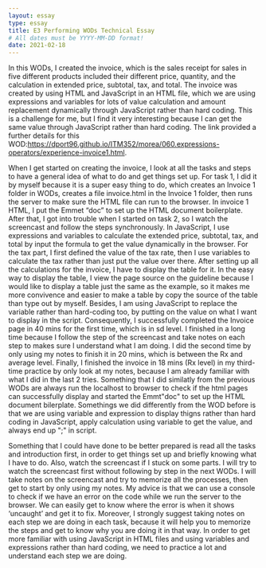 ```yaml
---
layout: essay
type: essay
title: E3 Performing WODs Technical Essay
# All dates must be YYYY-MM-DD format!
date: 2021-02-18
---
```

In this WODs, I created the invoice, which is the sales receipt for sales in five different products included their different price, quantity, and the calculation in extended price, subtotal, tax, and total. The invoice was created by using HTML and JavaScript in an HTML file, which we are using expressions and variables for lots of value calculation and amount replacement dynamically through JavaScript rather than hard coding. This is a challenge for me, but I find it very interesting because I can get the same value through JavaScript rather than hard coding. The link provided a further details for this WOD:https://dport96.github.io/ITM352/morea/060.expressions-operators/experience-invoice1.html.

When I get started on creating the invoice, I look at all the tasks and steps to have a general idea of what to do and get things set up. For task 1, I did it by myself because it is a super easy thing to do, which creates an Invoice 1 folder in WODs, creates a file invoice.html in the Invoice 1 folder, then runs the server to make sure the HTML file can run to the browser. In invoice 1 HTML, I put the Emmet “doc” to set up the HTML document boilerplate. After that, I got into trouble when I started on task 2, so I watch the screencast and follow the steps synchronously. In JavaScript, I use expressions and variables to calculate the extended price, subtotal, tax, and total by input the formula to get the value dynamically in the browser. For the tax part, I first defined the value of the tax rate, then I use variables to calculate the tax rather than just put the value over there. After setting up all the calculations for the invoice, I have to display the table for it. In the easy way to display the table, I view the page source on the guideline because I would like to display a table just the same as the example, so it makes me more convivence and easier to make a table by copy the source of the table than type out by myself. Besides, I am using JavaScript to replace the variable rather than hard-coding too, by putting on the value on what I want to display in the script. Consequently, I successfully completed the Invoice page in 40 mins for the first time, which is in sd level. I finished in a long time because I follow the step of the screencast and take notes on each step to makes sure I understand what I am doing. I did the second time by only using my notes to finish it in 20 mins, which is between the Rx and average level. Finally, I finished the invoice in 18 mins (Rx level) in my third-time practice by only look at my notes, because I am already familiar with what I did in the last 2 tries. Something that I did similatly from the previous WODs are always run the localhost to browser to check if the html pages can successfully display and started the Emmt"doc" to set up the HTML document bilerplate. Somethings we did differently from the WOD before is that we are using variable and expression to display thigns rather than hard coding in JavaScript, apply calculation using variable to get the value, and always end up ";" in script.

Something that I could have done to be better prepared is read all the tasks and introduction first, in order to get things set up and briefly knowing what I have to do. Also, watch the screencast if I stuck on some parts. I will try to watch the screencast first without following by step in the next WODs. I will take notes on the screencast and try to memorize all the processes, then get to start by only using my notes. My advice is that we can use a console to check if we have an error on the code while we run the server to the browser. We can easily get to know where the error is when it shows ‘uncaught’ and get it to fix. Moreover, I strongly suggest taking notes on each step we are doing in each task, because it will help you to memorize the steps and get to know why you are doing it in that way. In order to get more familiar with using JavaScript in HTML files and using variables and expressions rather than hard coding, we need to practice a lot and understand each step we are doing.
